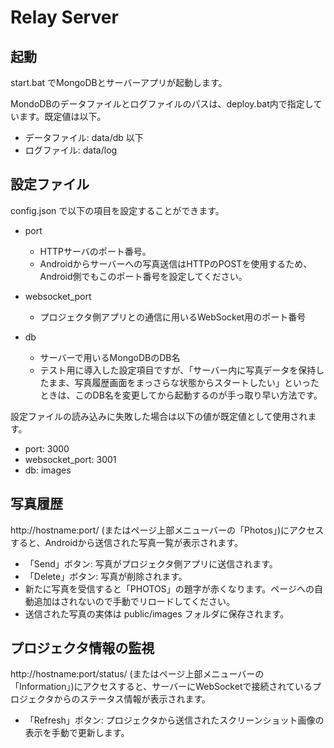 
# Relay Server

## 起動

start.bat でMongoDBとサーバーアプリが起動します。

MondoDBのデータファイルとログファイルのパスは、deploy.bat内で指定しています。既定値は以下。

  * データファイル: data/db 以下
  * ログファイル: data/log
  
## 設定ファイル

config.json で以下の項目を設定することができます。

  * port
      * HTTPサーバのポート番号。
      * Androidからサーバーへの写真送信はHTTPのPOSTを使用するため、Android側でもこのポート番号を設定してください。
  * websocket_port
      * プロジェクタ側アプリとの通信に用いるWebSocket用のポート番号

  * db
      * サーバーで用いるMongoDBのDB名
      * テスト用に導入した設定項目ですが、「サーバー内に写真データを保持したまま、写真履歴画面をまっさらな状態からスタートしたい」といったときは、このDB名を変更してから起動するのが手っ取り早い方法です。

設定ファイルの読み込みに失敗した場合は以下の値が既定値として使用されます。

  * port: 3000
  * websocket_port: 3001
  * db: images

## 写真履歴

http://hostname:port/ (またはページ上部メニューバーの「Photos」)にアクセスすると、Androidから送信された写真一覧が表示されます。

  * 「Send」ボタン: 写真がプロジェクタ側アプリに送信されます。
  * 「Delete」ボタン: 写真が削除されます。
  * 新たに写真を受信すると「PHOTOS」の題字が赤くなります。ページへの自動追加はされないので手動でリロードしてください。
  * 送信された写真の実体は public/images フォルダに保存されます。

## プロジェクタ情報の監視

http://hostname:port/status/ (またはページ上部メニューバーの「Information」)にアクセスすると、サーバーにWebSocketで接続されているプロジェクタからのステータス情報が表示されます。

  * 「Refresh」ボタン: プロジェクタから送信されたスクリーンショット画像の表示を手動で更新します。
